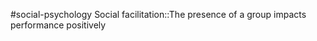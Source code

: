#social-psychology 
Social facilitation::The presence of a group impacts performance positively
<!--SR:!2023-11-09,3,250-->